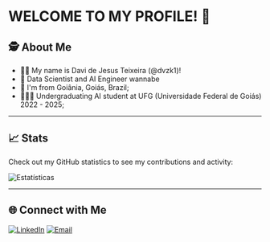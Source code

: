 # WELCOME TO MY PROFILE! 👋

## 🕵️ About Me

- 🙋‍♂️ My name is Davi de Jesus Teixeira (@dvzk1)!
- 🚀 Data Scientist and AI Engineer wannabe 
- 📌 I'm from Goiânia, Goiás, Brazil;
- 👨🏻‍🏫 Undergraduating AI student at UFG (Universidade Federal de Goiás) 2022 - 2025;

---

## 📈 Stats
Check out my GitHub statistics to see my contributions and activity:

![Estatísticas](https://github-readme-stats.vercel.app/api?username=dvzk1&show_icons=true&theme=radical)

---

## 🌐 Connect with Me

[![LinkedIn](https://img.shields.io/badge/-LinkedIn-0077B5?logo=linkedin&logoColor=white)](https://www.linkedin.com/in/davi-de-jesus-teixeira-680998243/)
[![Email](https://img.shields.io/badge/-Email-D14836?logo=gmail&logoColor=white)](mailto:dvjteixeira@gmail.com)
